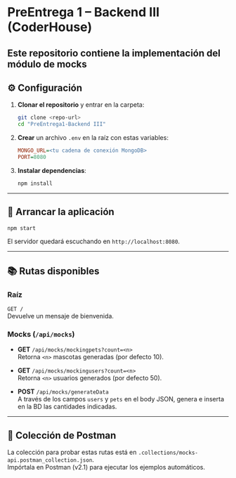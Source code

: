 # PreEntrega 1 – Backend III (CoderHouse)

Este repositorio contiene la implementación del módulo de **mocks**
---

## ⚙️ Configuración

1. **Clonar el repositorio** y entrar en la carpeta:

   ```bash
   git clone <repo-url>
   cd "PreEntrega1-Backend III"
   ```

2. **Crear** un archivo `.env` en la raíz con estas variables:

   ```ini
   MONGO_URL=<tu cadena de conexión MongoDB>
   PORT=8080
   ```

3. **Instalar dependencias**:

   ```bash
   npm install
   ```

---

## 🚀 Arrancar la aplicación

```bash
npm start
```

El servidor quedará escuchando en `http://localhost:8080`.

---

## 📚 Rutas disponibles

### Raíz

`GET /`\
Devuelve un mensaje de bienvenida.

### Mocks (`/api/mocks`)

- **GET** `/api/mocks/mockingpets?count=<n>`\
  Retorna `<n>` mascotas generadas (por defecto 10).

- **GET** `/api/mocks/mockingusers?count=<n>`\
  Retorna `<n>` usuarios generados (por defecto 50).

- **POST** `/api/mocks/generateData`\
  A través de los campos `users` y `pets` en el body JSON, genera e inserta en la BD las cantidades indicadas.

---

## 🔧 Colección de Postman

La colección para probar estas rutas está en `.collections/mocks-api.postman_collection.json`.\
Impórtala en Postman (v2.1) para ejecutar los ejemplos automáticos.



